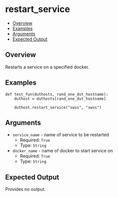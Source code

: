 # restart_service

- [Overview](#overview)
- [Examples](#examples)
- [Arguments](#arguments)
- [Expected Output](#expected-output)

## Overview
Restarts a service on a specified docker.

## Examples
```
def test_fun(duthosts, rand_one_dut_hostname):
    duthost = duthosts[rand_one_dut_hostname]

    duthost.restart_service("swss", "swss")
```

## Arguments
- `service_name` - name of service to be restarted
    - Required: `True`
    - Type: `String`
- `docker_name` - name of docker to start service on
    - Required: `True`
    - Type: `String`

## Expected Output
Provides no output.